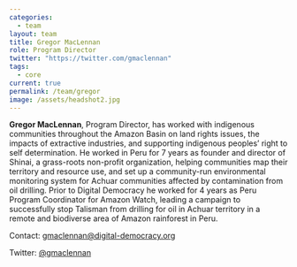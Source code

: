 ```yaml
---
categories:
  - team
layout: team
title: Gregor MacLennan
role: Program Director
twitter: "https://twitter.com/gmaclennan"
tags:
  - core
current: true
permalink: /team/gregor
image: /assets/headshot2.jpg
---
```


**Gregor MacLennan**, Program Director, has worked with indigenous communities throughout the Amazon Basin on land rights issues, the impacts of extractive industries, and supporting indigenous peoples’ right to self determination. He worked in Peru for 7 years as founder and director of Shinai, a grass-roots non-profit organization, helping communities map their territory and resource use, and set up a community-run environmental monitoring system for Achuar communities affected by contamination from oil drilling. Prior to Digital Democracy he worked for 4 years as Peru Program Coordinator for Amazon Watch, leading a campaign to successfully stop Talisman from drilling for oil in Achuar territory in a remote and biodiverse area of Amazon rainforest in Peru.

Contact: [gmaclennan@digital-democracy.org](mailto:gmaclennan@digital-democracy.org)

Twitter: [@gmaclennan](https://twitter.com/gmaclennan)

